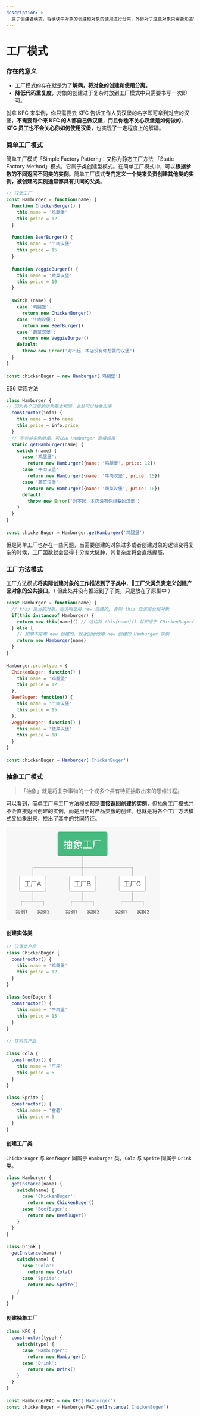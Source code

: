```yaml
---
description: >-
  属于创建者模式，将模块中对象的创建和对象的使用进行分离，外界对于这些对象只需要知道它们的接口，而不需要知道其中具体的实现细节，以此来使整个系统的设计更加符合单一职责的原则。
---
```


# 工厂模式

### 存在的意义

* 工厂模式的存在就是为了**解耦，将对象的创建和使用分离。**
* **降低代码重复度**，对象的创建过于复杂时放到工厂模式中只需要书写一次即可。

就拿 KFC 来举例，你只需要去 KFC 告诉工作人员汉堡的名字即可拿到对应的汉堡，**不需要每个来 KFC 的人都自己做汉堡**，而且**你也不关心汉堡是如何做的**，**KFC 员工也不会关心你如何使用汉堡**，也实现了一定程度上的解耦。

### 简单工厂模式

简单工厂模式「Simple Factory Pattern」：又称为静态工厂方法 「Static Factory Method」模式，它属于类创建型模式。在简单工厂模式中，可以**根据参数的不同返回不同类的实例**。简单工厂模式**专门定义一个类来负责创建其他类的实例，被创建的实例通常都具有共同的父类**。

```javascript
// 汉堡工厂
const Hamburger = function(name) {
  function ChickenBurger() {
    this.name = '鸡腿堡'
    this.price = 12
  }

  function BeefBurger() {
    this.name = '牛肉汉堡'
    this.price = 15
  }
  
  function VeggieBurger() {
    this.name = '蔬菜汉堡'
    this.price = 10
  }

  switch (name) {
    case '鸡腿堡':
      return new ChickenBurger()
    case '牛肉汉堡':
      return new BeefBurger()
    case '蔬菜汉堡':
      return new VeggieBurger()
    default:
      throw new Error('对不起，本店没有你想要的汉堡')
  }
}

const chickenBuger = new Hamburger('鸡腿堡')

```

ES6 实现方法

```javascript
class Hamburger {
// 因为各个汉堡的结构基本相同，此处可以抽象出来
  constructor(info) {
    this.name = info.name
    this.price = info.price
  }
  // 不会被实例继承，可以由 Hamburger 直接调用
  static getHamburger(name) {
    switch (name) {
      case '鸡腿堡':
        return new Hamburger({name: '鸡腿堡', price: 12})
      case '牛肉汉堡':
        return new Hamburger({name: '牛肉汉堡', price: 15})
      case '蔬菜汉堡':
        return new Hamburger({name: '蔬菜汉堡', price: 10})
      default:
        throw new Error('对不起，本店没有你想要的汉堡')
    }
  }
}

const chickenBuger = Hamburger.getHamburger('鸡腿堡')
```

但是简单工厂也存在一些问题，当需要创建的对象过多或者创建对象的逻辑变得复杂的时候，工厂函数就会显得十分庞大臃肿，其复杂度将会直线提高。

### 工厂方法模式

工厂方法模式**将实际创建对象的工作推迟到了子类中**，**工厂父类负责定义创建产品对象的公共接口**。（ 但此处并没有推迟到了子类，只是放在了原型中 ）

```javascript
const Hamburger = function(name) {
  // this 是当前对象，则说明是用 new 创建的, 否则 this 应该是全局对象
  if(this instanceof Hamburger) {
    return new this[name]() // 这边将 this[name]() 就相当于 CHickenBuger() 返回对应的实例
  } else {
    // 如果不是用 new 创建的，就返回给他用 new 创建的 Hamburger 实例
    return new Hamburger(name)
  }
}

Hamburger.prototype = {
  ChickenBuger: function() {
    this.name = '鸡腿堡'
    this.price = 12
  },
  BeefBuger: function() {
    this.name = '牛肉汉堡'
    this.price = 15
  },
  VeggieBurger: function() {
    this.name = '蔬菜汉堡'
    this.price = 10
  }
}

const chickenBuger = Hamburger('ChickenBuger')
```

### 抽象工厂模式

> 「抽象」就是将复杂事物的一个或多个共有特征抽取出来的思维过程。

可以看到，简单工厂与工厂方法模式都是**直接返回创建的实例**，但抽象工厂模式并不会直接返回创建的实例，而是用于对产品类簇的创建。也就是将各个工厂方法模式又抽象出来，找出了其中的共同特征。

![&#x62BD;&#x8C61;&#x5DE5;&#x5382;&#x793A;&#x4F8B;](.gitbook/assets/ping-mu-kuai-zhao-20190620-11.17.22.png)

#### 创建实体类

```javascript
// 汉堡类产品
class ChickenBuger {
  constructor() {
    this.name = '鸡腿堡'
    this.price = 12
  }
}

class BeefBuger {
  constructor() {
    this.name = '牛肉堡'
    this.price = 15
  }
}

// 饮料类产品

class Cola {
  constructor() {
    this.name = '可乐'
    this.price = 5
  }
}

class Sprite {
  constructor() {
    this.name = '雪碧'
    this.price = 5
  }
}
```

#### 创建工厂类

`ChickenBuger` 与 `BeefBuger` 同属于 `Hamburger` 类，`Cola` 与 `Sprite` 同属于 `Drink` 类。

```javascript
class Hamburger {
  getInstance(name) {
    switch(name) {
      case 'ChickenBuger':
        return new ChickenBuger()
      case 'BeefBuger':
        return new BeefBuger()
    }
  }
}

class Drink {
  getInstance(name) {
    switch(name) {
      case 'Cola':
        return new Cola()
      case 'Sprite':
        return new Sprite()
    }
  }
}

```

#### 创建抽象工厂

```javascript
class KFC {
  constructor(type) {
    switch(type) {
      case 'Hamburger':
        return new Hamburger()
      case 'Drink':
        return new Drink()
    }
  }
}

const HamburgerFAC = new KFC('Hamburger')
const chickenBuger = HamburgerFAC.getInstance('ChickenBuger')
```

